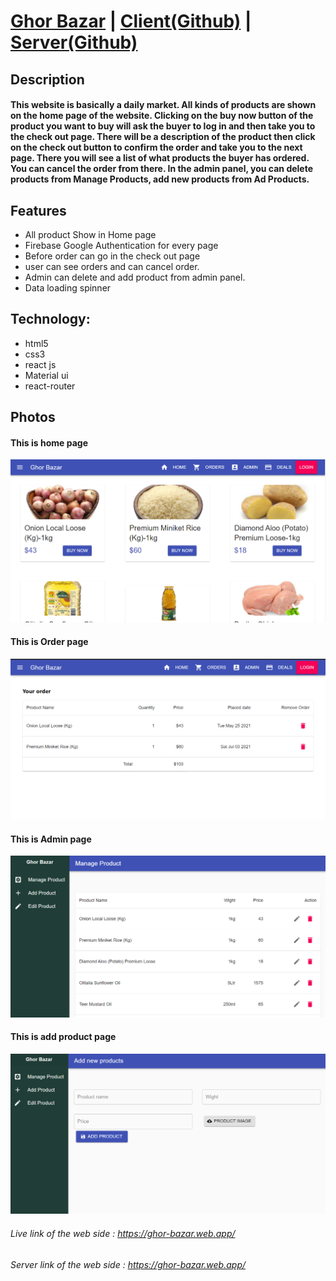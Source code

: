# [Ghor Bazar](https://ghor-bazar.web.app/) | [Client(Github)](https://github.com/AbulBashar38/ghor-bazar-client) | [Server(Github)](https://github.com/AbulBashar38/ghor-bazar-server) 

## Description
#### This website is basically a daily market. All kinds of products are shown on the home page of the website. Clicking on the buy now button of the product you want to buy will ask the buyer to log in and then take you to the check out page. There will be a description of the product then click on the check out button to confirm the order and take you to the next page. There you will see a list of what products the buyer has ordered. You can cancel the order from there. In the admin panel, you can delete products from Manage Products, add new products from Ad Products.

## Features
* All product Show in Home page
* Firebase Google Authentication for every page
* Before order can go in the check out page
* user can see orders and can cancel order.
* Admin can delete and add product from admin panel.
* Data loading spinner

## Technology:
* html5
* css3
* react js
* Material ui
* react-router
## Photos
#### This is home page
![homePage](./src/image/homePage.png)
#### This is Order page
![orderPage](./src/image/orderPage.png)
#### This is Admin page
![adminPage](./src/image/adminPage.png)
#### This is add product page
![adminPage](./src/image/addProduct.png)

###### Live link of the web side : https://ghor-bazar.web.app/
###### Server link of the web side : https://ghor-bazar.web.app/
